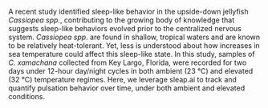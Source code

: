 A recent study identified sleep-like behavior in the upside-down jellyfish *Cassiopea spp.*, contributing to the growing body of knowledge that suggests sleep-like behaviors evolved prior to the centralized nervous system. *Cassiopea spp*. are found in shallow, tropical waters and are known to be relatively heat-tolerant. Yet, less is understood about how increases in sea temperature could affect this sleep-like state. In this study, samples of *C. xamachana* collected from Key Largo, Florida, were recorded for two days under 12-hour day/night cycles in both ambient (23 °C) and elevated (32 °C) temperature regimes. Here, we leverage sleap.ai to track and quantify pulsation behavior over time, under both ambient and elevated conditions. 
